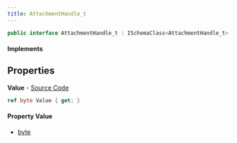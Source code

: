 ```yaml
---
title: AttachmentHandle_t
---
```


```csharp
public interface AttachmentHandle_t : ISchemaClass<AttachmentHandle_t>, ISchemaField, ISchemaClass, INativeHandle
```

#### Implements

## Properties

**Value** - [Source Code](https://github.com/swiftly-solution/swiftlys2/blob/main/managed/src/SwiftlyS2.Generated/Schemas/Interfaces/AttachmentHandle_t.cs#L16)

```csharp
ref byte Value { get; }
```

#### Property Value

- [byte](https://learn.microsoft.com/dotnet/api/system.byte)

